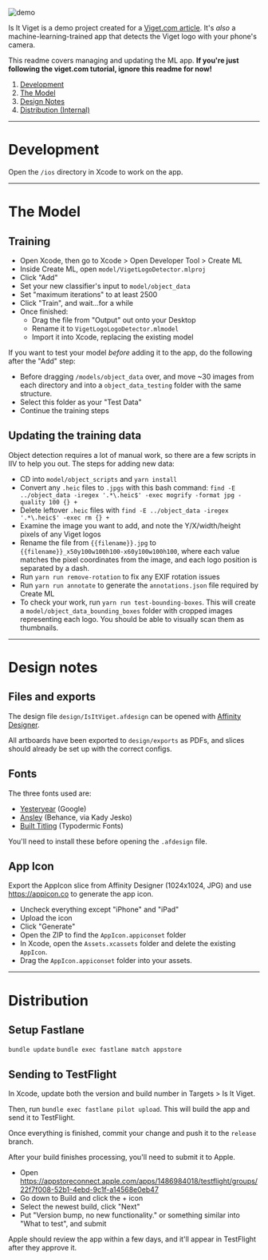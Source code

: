 ![demo](./docs/iiv__demo.gif)

Is It Viget is a demo project created for a [Viget.com article](https://www.viget.com/articles/animated-ios-launch-screen). It's *also* a machine-learning-trained app that detects the Viget logo with your phone's camera.

This readme covers managing and updating the ML app. **If you're just following the viget.com tutorial, ignore this readme for now!**

1. [Development](#development)
1. [The Model](#the-model)
1. [Design Notes](#design-notes)
1. [Distribution (Internal)](#distribution)

---

# Development

Open the `/ios` directory in Xcode to work on the app.

---

# The Model

## Training

- Open Xcode, then go to Xcode > Open Developer Tool > Create ML
- Inside Create ML, open `model/VigetLogoDetector.mlproj`
- Click "Add"
- Set your new classifier's input to `model/object_data`
- Set "maximum iterations" to at least 2500
- Click "Train", and wait...for a while
- Once finished:
  - Drag the file from "Output" out onto your Desktop
  - Rename it to `VigetLogoLogoDetector.mlmodel`
  - Import it into Xcode, replacing the existing model

If you want to test your model _before_ adding it to the app, do the following after the "Add" step:

- Before dragging `/models/object_data` over, and move ~30 images from each directory and into a `object_data_testing` folder with the same structure.
- Select this folder as your "Test Data"
- Continue the training steps

## Updating the training data

Object detection requires a lot of manual work, so there are a few scripts in IIV to help you out. The steps for adding new data:

- CD into `model/object_scripts` and `yarn install`
- Convert any `.heic` files to `.jpgs` with this bash command: `find -E ../object_data -iregex '.*\.heic$' -exec mogrify -format jpg -quality 100 {} +`
- Delete leftover `.heic` files with `find -E ../object_data -iregex '.*\.heic$' -exec rm {} +`
- Examine the image you want to add, and note the Y/X/width/height pixels of any Viget logos
- Rename the file from `{{filename}}.jpg` to `{{filename}}_x50y100w100h100-x60y100w100h100`, where each value matches the pixel coordinates from the image, and each logo position is separated by a dash.
- Run `yarn run remove-rotation` to fix any EXIF rotation issues
- Run `yarn run annotate` to generate the `annotations.json` file required by Create ML
- To check your work, run `yarn run test-bounding-boxes`. This will create a `model/object_data_bounding_boxes` folder with cropped images representing each logo. You should be able to visually scan them as thumbnails.

---

# Design notes

## Files and exports

The design file `design/IsItViget.afdesign` can be opened with [Affinity Designer](https://affinity.serif.com/en-us/designer/).

All artboards have been exported to `design/exports` as PDFs, and slices should already be set up with the correct configs.

## Fonts

The three fonts used are:

- [Yesteryear](https://fonts.google.com/specimen/Yesteryear) (Google)
- [Ansley](https://befonts.com/ansley-display.html) (Behance, via Kady Jesko)
- [Built Titling](https://www.dafont.com/built-titling.font) (Typodermic Fonts)

You'll need to install these before opening the `.afdesign` file.

## App Icon

Export the AppIcon slice from Affinity Designer (1024x1024, JPG) and use https://appicon.co to generate the app icon.

- Uncheck everything except "iPhone" and "iPad"
- Upload the icon
- Click "Generate"
- Open the ZIP to find the `AppIcon.appiconset` folder
- In Xcode, open the `Assets.xcassets` folder and delete the existing `AppIcon`.
- Drag the `AppIcon.appiconset` folder into your assets.

---

# Distribution

## Setup Fastlane

`bundle update`
`bundle exec fastlane match appstore`

## Sending to TestFlight

In Xcode, update both the version and build number in Targets > Is It Viget.

Then, run `bundle exec fastlane pilot upload`. This will build the app and send it to TestFlight.

Once everything is finished, commit your change and push it to the `release` branch.

After your build finishes processing, you'll need to submit it to Apple.

- Open https://appstoreconnect.apple.com/apps/1486984018/testflight/groups/22f7f008-52b1-4ebd-9c1f-a14568e0eb47
- Go down to Build and click the + icon
- Select the newest build, click "Next"
- Put "Version bump, no new functionality." or something similar into "What to test", and submit

Apple should review the app within a few days, and it'll appear in TestFlight after they approve it.
